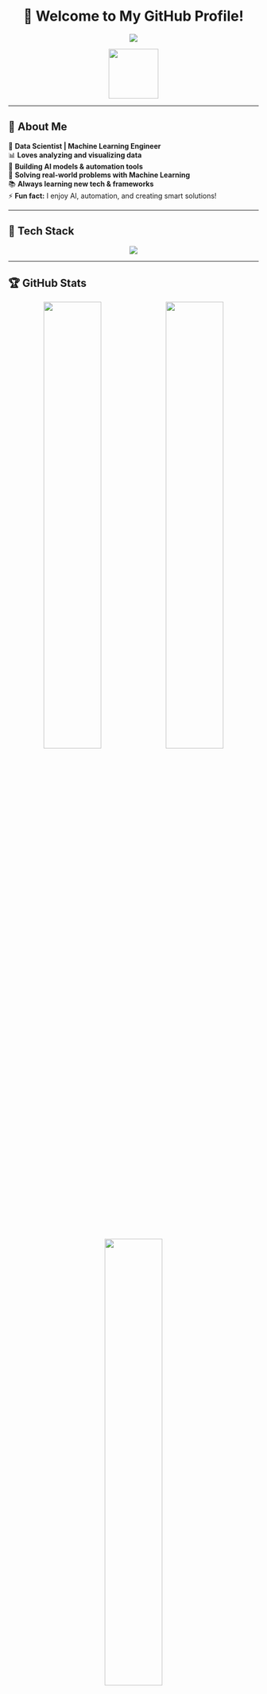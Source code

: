 <h1 align="center">🚀 Welcome to My GitHub Profile!</h1>

<p align="center">
  <img src="https://readme-typing-svg.herokuapp.com?font=Fira+Code&pause=1000&color=36BCF7&center=true&vCenter=true&width=600&lines=Hello,+I'm+Mohamedmahmoud+Elseragy!;Data+Scientist+%7C+ML+Engineer;Passionate+About+AI+%26+Big+Data;Building+Smart+Solutions!">
</p>

<p align="center">
  <img src="https://media.giphy.com/media/hvRJCLFzcasrR4ia7z/giphy.gif" width="100px"/>
</p>

---

## 📌 About Me  
🧠 **Data Scientist | Machine Learning Engineer**  
📊 **Loves analyzing and visualizing data**  
🚀 **Building AI models & automation tools**  
🎯 **Solving real-world problems with Machine Learning**  
📚 **Always learning new tech & frameworks**  
⚡ **Fun fact:** I enjoy AI, automation, and creating smart solutions!  

---

## 🚀 Tech Stack  
<p align="center">
  <img src="https://skillicons.dev/icons?i=python,tensorflow,pytorch,pandas,numpy,sklearn,matplotlib,seaborn,sql,postgres,mysql,git,github,linux,docker,fastapi" />
</p>

---

## 🏆 GitHub Stats  
<p align="center">
  <img src="https://github-readme-stats.vercel.app/api?username=YOUR_GITHUB_USERNAME&show_icons=true&theme=radical" width="48%"/>
  <img src="https://github-readme-streak-stats.herokuapp.com/?user=YOUR_GITHUB_USERNAME&theme=radical" width="48%"/>
</p>

<p align="center">
  <img src="https://github-readme-stats.vercel.app/api/top-langs/?username=YOUR_GITHUB_USERNAME&layout=compact&theme=radical" width="48%"/>
</p>

---

## 🎯 Featured Projects  
🚀 **[Project 1: AI-Powered Data Analysis](#)**  
📊 **[Project 2: Machine Learning Prediction Model](#)**  
🛠 **[Project 3: Data Cleaning & Visualization Tool](#)**  

---

## 🛠 Tools & Platforms  
<p align="center">
  <img src="https://img.shields.io/badge/Jupyter-F37626?style=for-the-badge&logo=jupyter&logoColor=white"/>
  <img src="https://img.shields.io/badge/VSCode-007ACC?style=for-the-badge&logo=visual-studio-code&logoColor=white"/>
  <img src="https://img.shields.io/badge/Docker-2496ED?style=for-the-badge&logo=docker&logoColor=white"/>
  <img src="https://img.shields.io/badge/Linux-FCC624?style=for-the-badge&logo=linux&logoColor=black"/>
  <img src="https://img.shields.io/badge/FastAPI-009688?style=for-the-badge&logo=fastapi&logoColor=white"/>
</p>

---

## 🏆 GitHub Trophies  
<p align="center">
  <img src="https://github-profile-trophy.vercel.app/?username=YOUR_GITHUB_USERNAME&theme=gruvbox&row=1&margin-w=10"/>
</p>

---

## 📢 Latest Blog Posts  
<!-- BLOG-POST-LIST:START -->
- 🚀 **[Mastering Data Cleaning Techniques](#)**
- 🤖 **[Building AI Models Efficiently](#)**
- 📊 **[The Power of Data Visualization](#)**
<!-- BLOG-POST-LIST:END -->

---

## 🌍 Connect With Me  
<p align="center">
  <a href="https://linkedin.com/in/YOUR_LINKEDIN"><img src="https://img.shields.io/badge/LinkedIn-0A66C2?style=for-the-badge&logo=linkedin&logoColor=white"/></a>
  <a href="mailto:YOUR_EMAIL"><img src="https://img.shields.io/badge/Email-D14836?style=for-the-badge&logo=gmail&logoColor=white"/></a>
  <a href="https://github.com/YOUR_GITHUB_USERNAME"><img src="https://img.shields.io/badge/GitHub-181717?style=for-the-badge&logo=github&logoColor=white"/></a>
</p>

---

## 🤖 Fun GIFs & Memes  
<p align="center">
  <img src="https://media.giphy.com/media/QTfX9Ejfra3ZmNxh6B/giphy.gif" width="45%"/>
  <img src="https://media.giphy.com/media/LmNwrBhejkK9EFP504/giphy.gif" width="45%"/>
</p>

---

## 💡 Random Dev Quote  
<p align="center">
  <img src="https://quotes-github-readme.vercel.app/api?type=horizontal&theme=radical"/>
</p>

---

🚀 *Let's build something amazing together!*  
